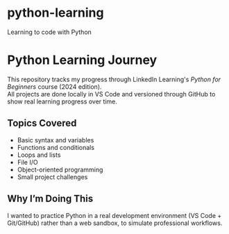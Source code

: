 # python-learning
Learning to code with Python

# Python Learning Journey
This repository tracks my progress through LinkedIn Learning's *Python for Beginners* course (2024 edition).  
All projects are done locally in VS Code and versioned through GitHub to show real learning progress over time.

## Topics Covered
- Basic syntax and variables  
- Functions and conditionals  
- Loops and lists  
- File I/O  
- Object-oriented programming  
- Small project challenges

## Why I’m Doing This
I wanted to practice Python in a real development environment (VS Code + Git/GitHub) rather than a web sandbox, to simulate professional workflows.
